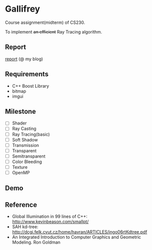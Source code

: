 # Gallifrey
Course assignment(midterm) of CS230.

To implement <del>an efficient</del> Ray Tracing algorithm.

## Report

[report](http://blog.expye.com/post/study/2017-03-25-ray-Tracer) (@ my blog)


## Requirements

- C++ Boost Library
- bitmap
- imgui

## Milestone
- [ ] Shader
- [ ] Ray Casting
- [ ] Ray Tracing(basic)
- [ ] Soft Shadow 
- [ ] Transmission
- [ ] Transparent
- [ ] Semitransparent
- [ ] Color Bleeding
- [ ] Texture
- [ ] OpenMP

## Demo

## Reference
- Global Illumination in 99 lines of C++: http://www.kevinbeason.com/smallpt/
- SAH kd-tree: http://dcgi.felk.cvut.cz/home/havran/ARTICLES/ingo06rtKdtree.pdf
- An Integrated Introduction to Computer Graphics and Geometric Modeling. Ron Goldman
